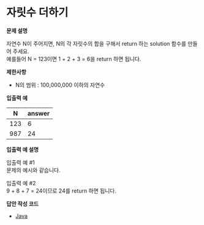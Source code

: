 # 자릿수 더하기

**문제 설명**

자연수 N이 주어지면, N의 각 자릿수의 합을 구해서 return 하는 solution 함수를 만들어 주세요.   
예를들어 N = 123이면 1 + 2 + 3 = 6을 return 하면 됩니다.

**제한사항**

- N의 범위 : 100,000,000 이하의 자연수

**입출력 예**

N|	answer
---|---
123	|6
987	|24

**입출력 예 설명**

입출력 예 #1   
문제의 예시와 같습니다.

입출력 예 #2   
9 + 8 + 7 = 24이므로 24를 return 하면 됩니다.

**답안 작성 코드**
- [Java](https://github.com/ssub-e/Programmers-algorithms/blob/master/Level%201/%EC%9E%90%EB%A6%BF%EC%88%98%20%EB%8D%94%ED%95%98%EA%B8%B0/solution.java)
